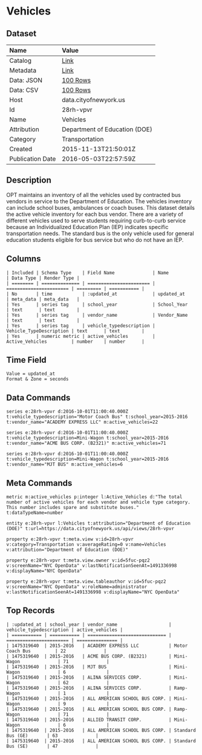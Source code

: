 # Vehicles

## Dataset

| Name | Value |
| :--- | :---- |
| Catalog | [Link](https://catalog.data.gov/dataset/vehicles) |
| Metadata | [Link](https://data.cityofnewyork.us/api/views/28rh-vpvr) |
| Data: JSON | [100 Rows](https://data.cityofnewyork.us/api/views/28rh-vpvr/rows.json?max_rows=100) |
| Data: CSV | [100 Rows](https://data.cityofnewyork.us/api/views/28rh-vpvr/rows.csv?max_rows=100) |
| Host | data.cityofnewyork.us |
| Id | 28rh-vpvr |
| Name | Vehicles |
| Attribution | Department of Education (DOE) |
| Category | Transportation |
| Created | 2015-11-13T21:50:01Z |
| Publication Date | 2016-05-03T22:57:59Z |

## Description

OPT maintains an inventory of all the vehicles used by contracted bus vendors in service to the Department of Education. The vehicles inventory can include school buses, ambulances or coach buses. This dataset details the active vehicle inventory for each bus vendor. 
There are a variety of different vehicles used to serve students requiring curb-to-curb service because an Individualized Education Plan (IEP) indicates specific transportation needs. The standard bus is the only vehicle used for general education students eligible for bus service but who do not have an IEP.

## Columns

```ls
| Included | Schema Type    | Field Name              | Name                    | Data Type | Render Type |
| ======== | ============== | ======================= | ======================= | ========= | =========== |
| No       | time           | :updated_at             | updated_at              | meta_data | meta_data   |
| Yes      | series tag     | school_year             | School_Year             | text      | text        |
| Yes      | series tag     | vendor_name             | Vendor_Name             | text      | text        |
| Yes      | series tag     | vehicle_typedescription | Vehicle_TypeDescription | text      | text        |
| Yes      | numeric metric | active_vehicles         | Active_Vehicles         | number    | number      |
```

## Time Field

```ls
Value = updated_at
Format & Zone = seconds
```

## Data Commands

```ls
series e:28rh-vpvr d:2016-10-01T11:00:40.000Z t:vehicle_typedescription="Motor Coach Bus" t:school_year=2015-2016 t:vendor_name="ACADEMY EXPRESS LLC" m:active_vehicles=22

series e:28rh-vpvr d:2016-10-01T11:00:40.000Z t:vehicle_typedescription=Mini-Wagon t:school_year=2015-2016 t:vendor_name="ACME BUS CORP. (B2321)" m:active_vehicles=71

series e:28rh-vpvr d:2016-10-01T11:00:40.000Z t:vehicle_typedescription=Mini-Wagon t:school_year=2015-2016 t:vendor_name="MJT BUS" m:active_vehicles=6
```

## Meta Commands

```ls
metric m:active_vehicles p:integer l:Active_Vehicles d:"The total number of active vehicles for each vendor and vehicle type category. This number includes spare and substitute buses." t:dataTypeName=number

entity e:28rh-vpvr l:Vehicles t:attribution="Department of Education (DOE)" t:url=https://data.cityofnewyork.us/api/views/28rh-vpvr

property e:28rh-vpvr t:meta.view v:id=28rh-vpvr v:category=Transportation v:averageRating=0 v:name=Vehicles v:attribution="Department of Education (DOE)"

property e:28rh-vpvr t:meta.view.owner v:id=5fuc-pqz2 v:screenName="NYC OpenData" v:lastNotificationSeenAt=1491336998 v:displayName="NYC OpenData"

property e:28rh-vpvr t:meta.view.tableauthor v:id=5fuc-pqz2 v:screenName="NYC OpenData" v:roleName=administrator v:lastNotificationSeenAt=1491336998 v:displayName="NYC OpenData"
```

## Top Records

```ls
| :updated_at | school_year | vendor_name                   | vehicle_typedescription | active_vehicles | 
| =========== | =========== | ============================= | ======================= | =============== | 
| 1475319640  | 2015-2016   | ACADEMY EXPRESS LLC           | Motor Coach Bus         | 22              | 
| 1475319640  | 2015-2016   | ACME BUS CORP. (B2321)        | Mini-Wagon              | 71              | 
| 1475319640  | 2015-2016   | MJT BUS                       | Mini-Wagon              | 6               | 
| 1475319640  | 2015-2016   | ALINA SERVICES CORP.          | Mini-Wagon              | 62              | 
| 1475319640  | 2015-2016   | ALINA SERVICES CORP.          | Ramp-Wagon              | 1               | 
| 1475319640  | 2015-2016   | ALL AMERICAN SCHOOL BUS CORP. | Mini-Wagon              | 9               | 
| 1475319640  | 2015-2016   | ALL AMERICAN SCHOOL BUS CORP. | Ramp-Wagon              | 71              | 
| 1475319640  | 2015-2016   | ALLIED TRANSIT CORP.          | Mini-Wagon              | 6               | 
| 1475319640  | 2015-2016   | ALL AMERICAN SCHOOL BUS CORP. | Standard Bus (GE)       | 63              | 
| 1475319640  | 2015-2016   | ALL AMERICAN SCHOOL BUS CORP. | Standard Bus (SE)       | 47              | 
```